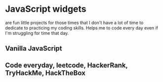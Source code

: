 # JavaScript widgets 
are fun little projects for those times that I don't have a lot of time to dedicate to practicing my coding skills. Helps me to code every day even if I'm struggling for time that day. 

## Vanilla JavaScript
## Code everyday, leetcode, HackerRank, TryHackMe, HackTheBox
